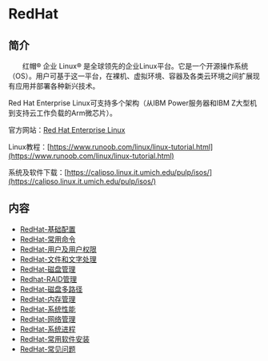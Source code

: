 # RedHat

## 简介
&#8195;&#8195;红帽® 企业 Linux® 是全球领先的企业Linux平台。它是一个开源操作系统（OS）。用户可基于这一平台，在裸机、虚拟环境、容器及各类云环境之间扩展现有应用并部署各种新兴技术。

Red Hat Enterprise Linux可支持多个架构（从IBM Power服务器和IBM Z大型机到支持云工作负载的Arm微芯片）。

官方网站：[Red Hat Enterprise Linux](https://www.redhat.com/zh/technologies/linux-platforms/enterprise-linux)

Linux教程：[https://www.runoob.com/linux/linux-tutorial.html](https://www.runoob.com/linux/linux-tutorial.html)

系统及软件下载：[https://calipso.linux.it.umich.edu/pulp/isos/](https://calipso.linux.it.umich.edu/pulp/isos/)

## 内容
- [RedHat-基础配置](https://gitbook.big1000.com/05-IBM_Operating_System/05-RedHat/01-RedHat-%E5%9F%BA%E7%A1%80%E9%85%8D%E7%BD%AE.html)
- [RedHat-常用命令](https://gitbook.big1000.com/05-IBM_Operating_System/05-RedHat/02-RedHat-%E5%B8%B8%E7%94%A8%E5%91%BD%E4%BB%A4.html)
- [RedHat-用户及用户权限](https://gitbook.big1000.com/05-IBM_Operating_System/05-RedHat/03-RedHat-%E7%94%A8%E6%88%B7%E5%8F%8A%E7%94%A8%E6%88%B7%E6%9D%83%E9%99%90.html)
- [RedHat-文件和文字处理](https://gitbook.big1000.com/05-IBM_Operating_System/05-RedHat/04-RedHat-%E6%96%87%E4%BB%B6%E5%92%8C%E6%96%87%E5%AD%97%E5%A4%84%E7%90%86.html)
- [RedHat-磁盘管理](https://gitbook.big1000.com/05-IBM_Operating_System/05-RedHat/05-RedHat-%E7%A3%81%E7%9B%98%E7%AE%A1%E7%90%86.html)
- [Redhat-RAID管理](https://gitbook.big1000.com/05-IBM_Operating_System/05-RedHat/06-Redhat-RAID%E7%AE%A1%E7%90%86.html)
- [RedHat-磁盘多路径](https://gitbook.big1000.com/05-IBM_Operating_System/05-RedHat/07-RedHat-%E7%A3%81%E7%9B%98%E5%A4%9A%E8%B7%AF%E5%BE%84.html)
- [RedHat-内存管理](https://gitbook.big1000.com/05-IBM_Operating_System/05-RedHat/08-RedHat-%E5%86%85%E5%AD%98%E7%AE%A1%E7%90%86.html)
- [RedHat-系统性能](https://gitbook.big1000.com/05-IBM_Operating_System/05-RedHat/09-RedHat-%E7%B3%BB%E7%BB%9F%E6%80%A7%E8%83%BD.html)
- [RedHat-网络管理](https://gitbook.big1000.com/05-IBM_Operating_System/05-RedHat/10-RedHat-%E7%BD%91%E7%BB%9C%E7%AE%A1%E7%90%86.html)
- [RedHat-系统进程](https://gitbook.big1000.com/05-IBM_Operating_System/05-RedHat/11-RedHat-%E7%B3%BB%E7%BB%9F%E8%BF%9B%E7%A8%8B.html)
- [RedHat-常用软件安装](https://gitbook.big1000.com/05-IBM_Operating_System/05-RedHat/20-RedHat-%E5%B8%B8%E7%94%A8%E8%BD%AF%E4%BB%B6%E5%AE%89%E8%A3%85.html)
- [RedHat-常见问题](https://gitbook.big1000.com/05-IBM_Operating_System/05-RedHat/21-RedHat-%E5%B8%B8%E8%A7%81%E9%97%AE%E9%A2%98.html)
